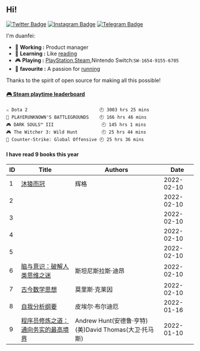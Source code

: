 ## Hi!

[![Twitter Badge](https://img.shields.io/badge/dynamic/json?style=flat-square&label=@FriendsA&labelColor=1da1f2&query=%24.data.totalSubs&url=https%3A%2F%2Fapi.spencerwoo.com%2Fsubstats%2F%3Fsource%3Dtwitter%26queryKey%3Dchawyehsu&color=282c34&logo=twitter&logoColor=white&longCache=true)](https://twitter.com/Bonjour_Ar)
[![Instagram Badge](https://img.shields.io/badge/dynamic/json?style=flat-square&labelColor=c13584&label=@FriendsA&query=%24.data.totalSubs&url=https%3A%2F%2Fapi.spencerwoo.com%2Fsubstats%2F%3Fsource%3Dinstagram%26queryKey%3Dchawyehsu&logo=instagram&logoColor=white&color=282c34&longCache=true)](https://www.instagram.com/alone_cmj)
[![Telegram Badge](https://img.shields.io/badge/dynamic/json?style=flat-square&label=@FriendsA&query=%24.data.totalSubs&url=https%3A%2F%2Fapi.spencerwoo.com%2Fsubstats%2F%3Fsource%3Dtelegram%26queryKey%3Dchawyehsu&logo=telegram&color=282c34&labelColor=0088cc&longCache=true)](https://t.me/s/Alone_cmj)

I'm duanfei:

- 🔭 **Working :** Product manager 
- 📖 **Learning :** Like [reading](https://www.douban.com/people/137566058/) 
- 🎮 **Playing :** [PlayStation](http://psnine.com/psnid/axmiao),[Steam](https://steamcommunity.com/id/duanf/),Nintendo Switch:`SW-1654-9155-6705` 
- 🏃 **favourite :** A passion for [running](https://run.duangfei.org/)    

Thanks to the spirit of open source for making all this possible!

<!-- steam-box start -->
#### <a href="https://gist.github.com/58443ff7f75e2911513f8b3016b49955" target="_blank">🎮 Steam playtime leaderboard</a>

```text
⚔️ Dota 2                           🕘 3003 hrs 25 mins
🍳 PLAYERUNKNOWN'S BATTLEGROUNDS    🕘 166 hrs 46 mins
🎮 DARK SOULS™ III                  🕘 145 hrs 1 mins
🎮 The Witcher 3: Wild Hunt         🕘 25 hrs 44 mins
🔫 Counter-Strike: Global Offensive 🕘 25 hrs 36 mins
```
<!-- Powered by https://github.com/YouEclipse/steam-box . -->
<!-- steam-box end -->

<!--START_SECTION:my_kindle-->
#### I have read 9 books this year

| ID | Title | Authors | Date | 
 | ---- | ---- | ---- | ---- |
| 1 | [沐猿而冠](https://www.amazon.cn/dp/B018THBGVW) | 辉格 | 2022-02-10 |
| 2 |  |  | 2022-02-10 |
| 3 |  |  | 2022-02-10 |
| 4 |  |  | 2022-02-10 |
| 5 |  |  | 2022-02-10 |
| 6 | [脑与意识：破解人类思维之迷](https://www.amazon.cn/dp/B07K6GV2W1) | 斯坦尼斯拉斯·迪昂 | 2022-02-10 |
| 7 | [古今数学思想](https://www.amazon.cn/dp/B07H4DS155) | 莫里斯·克莱因 | 2022-02-10 |
| 8 | [自我分析纲要](https://www.amazon.cn/dp/B08RD3SPXY) | 皮埃尔·布尔迪厄 | 2022-01-16 |
| 9 | [程序员修炼之道：通向务实的最高境界](https://www.amazon.cn/dp/B08BRGF8SL) | Andrew  Hunt(安德鲁·亨特) (美)David Thomas(大卫·托马斯) | 2022-01-10 |

<!--END_SECTION:my_kindle-->
